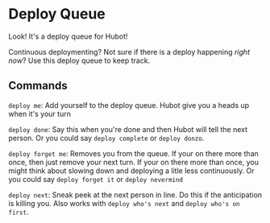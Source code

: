 # Deploy Queue
Look! It's a deploy queue for Hubot!

Continuous deploymenting? Not sure if there is a deploy happening _right now_? Use this deploy queue to keep track.

## Commands
`deploy me`: Add yourself to the deploy queue. Hubot give you a heads up when it's your turn

`deploy done`: Say this when you're done and then Hubot will tell the next person. Or you could say `deploy complete` or `deploy donzo`.

`deploy forget me`: Removes you from the queue. If your on there more than once, then just remove your next turn. If your on there more than once, you might think about slowing down and deploying a litle less continuously. Or you could say `deploy forget it` or `deploy nevermind`

`deploy next`: Sneak peek at the next person in line. Do this if the anticipation is killing you. Also works with `deploy who's next` and `deploy who's on first`.
